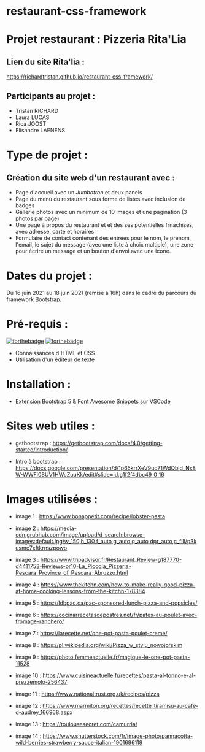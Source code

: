 # restaurant-css-framework
 
# Projet restaurant : Pizzeria Rita'Lia

## Lien du site Rita'lia :

https://richardtristan.github.io/restaurant-css-framework/
 
## Participants au projet : 
 
* Tristan RICHARD
* Laura LUCAS
* Rica JOOST
* Elisandre LAENENS
 
# Type de projet : 
 
## Création du site web d'un restaurant avec : 
 
* Page d'accueil avec un *Jumbotron* et deux panels
* Page du menu du restaurant sous forme de listes avec inclusion de badges
* Gallerie photos avec un minimum de 10 images et une pagination (3 photos par page)
* Une page à propos du restaurant et et des ses potentielles frnachises, avec adresse, carte et horaires
* Formulaire de contact contenant des entrées pour le nom, le prénom, l'email, le sujet du message (avec une liste à choix multiple), une zone pour écrire un message et un bouton d'envoi avec une icone.
 
# Dates du projet : 
 
Du 16 juin 2021 au 18 juin 2021 (remise à 16h) dans le cadre du parcours du framework Bootstrap.
 
# Pré-requis :

[![forthebadge](https://forthebadge.com/images/badges/uses-html.svg)](https://forthebadge.com)
[![forthebadge](https://forthebadge.com/images/badges/uses-css.svg)](https://forthebadge.com)
 
* Connaissances d'HTML et CSS
* Utilisation d'un éditeur de texte
 
# Installation : 
 
* Extension Bootstrap 5 & Font Awesome Snippets sur VSCode
 
# Sites web utiles : 
 
* getbootstrap : https://getbootstrap.com/docs/4.0/getting-started/introduction/
 
* Intro à bootstrap : https://docs.google.com/presentation/d/1p65krrXeV9uc71WdQbjd_Nx8W-WWFi0SUV1HWcZuuKk/edit#slide=id.g1f2f4dbc49_0_16
 
# Images utilisées : 
 
* image 1 : https://www.bonappetit.com/recipe/lobster-pasta
 
* image 2 : https://media-cdn.grubhub.com/image/upload/d_search:browse-images:default.jpg/w_150,h_130,f_auto,g_auto,q_auto,dpr_auto,c_fill/p3kusmc7xftkrnszpowo
 
* image 3 : https://www.tripadvisor.fr/Restaurant_Review-g187770-d4411758-Reviews-or10-La_Piccola_Pizzeria-Pescara_Province_of_Pescara_Abruzzo.html
 
* image 4 : https://www.thekitchn.com/how-to-make-really-good-pizza-at-home-cooking-lessons-from-the-kitchn-178384
 
* image 5 : https://ldbpac.ca/pac-sponsored-lunch-pizza-and-popsicles/
 
* image 6 : https://cocinarrecetasdepostres.net/fr/pates-au-poulet-avec-fromage-ranchero/
 
* image 7 : https://larecette.net/one-pot-pasta-poulet-creme/
 
* image 8 : https://pl.wikipedia.org/wiki/Pizza_w_stylu_nowojorskim
 
* image 9 : https://photo.femmeactuelle.fr/magique-le-one-pot-pasta-11528
 
* image 10 : https://www.cuisineactuelle.fr/recettes/pasta-al-tonno-e-al-prezzemolo-256437
 
* image 11 : https://www.nationaltrust.org.uk/recipes/pizza
 
* image 12 : https://www.marmiton.org/recettes/recette_tiramisu-au-cafe-d-audrey_166968.aspx
 
* image 13 : https://toulousesecret.com/camurria/
 
* image 14 : https://www.shutterstock.com/fr/image-photo/pannacotta-wild-berries-strawberry-sauce-italian-1901696119
